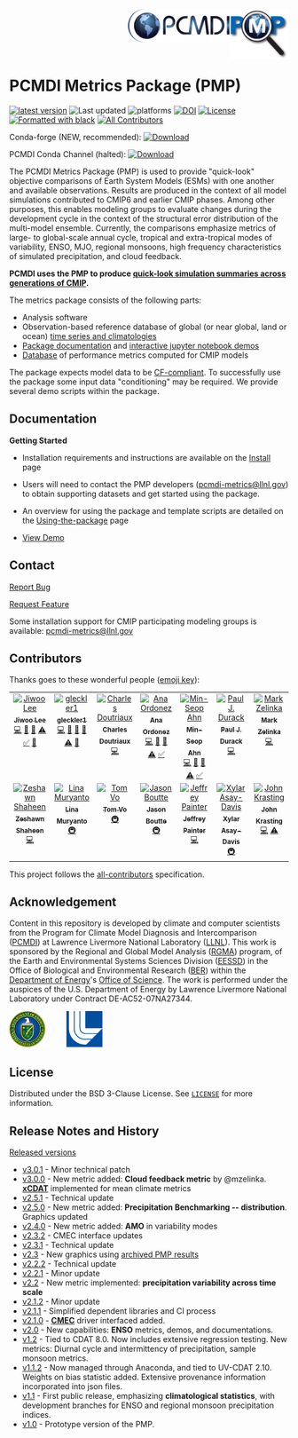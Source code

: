 <div>
<img src="share/pcmdi/PMPLogo_1359x1146px_300dpi.png" height="90" align="right" />
<img src="share/pcmdi/PCMDILogo_400x131px_72dpi.png" height="60" align="right" />
</div>

<br><br><br><br>

# PCMDI Metrics Package (PMP)

<!-- ALL-CONTRIBUTORS-BADGE:START - Do not remove or modify this section -->
[![latest version](https://anaconda.org/conda-forge/pcmdi_metrics/badges/version.svg)](https://anaconda.org/conda-forge/pcmdi_metrics/)
![Last updated](https://anaconda.org/conda-forge/pcmdi_metrics/badges/latest_release_date.svg)
![platforms](https://img.shields.io/badge/platforms-linux%20|%20osx-lightgrey.svg)
[![DOI](https://zenodo.org/badge/doi/10.5281/zenodo.592790.svg)](https://doi.org/10.5281/zenodo.592790)
[![License](https://anaconda.org/conda-forge/pcmdi_metrics/badges/license.svg)](https://github.com/PCMDI/pcmdi_metrics/blob/main/LICENSE)
[![Formatted with black](https://img.shields.io/badge/code%20style-black-000000.svg)](https://github.com/python/black)
[![All Contributors](https://img.shields.io/badge/all_contributors-1-orange.svg?style=flat-square)](#contributors-)
<!-- ALL-CONTRIBUTORS-BADGE:END -->

Conda-forge (NEW, recommended):
[![Download](https://anaconda.org/conda-forge/pcmdi_metrics/badges/downloads.svg)](https://anaconda.org/conda-forge/pcmdi_metrics/)

PCMDI Conda Channel (halted):
[![Download](https://anaconda.org/pcmdi/pcmdi_metrics/badges/downloads.svg)](https://anaconda.org/pcmdi/pcmdi_metrics)

The PCMDI Metrics Package (PMP) is used to provide "quick-look" objective comparisons of Earth System Models (ESMs) with one another and available observations.  Results are produced in the context of all model simulations contributed to CMIP6 and earlier CMIP phases.  Among other purposes, this enables modeling groups to evaluate changes during the development cycle in the context of the structural error distribution of the multi-model ensemble. Currently, the comparisons emphasize metrics of large- to global-scale annual cycle, tropical and extra-tropical modes of variability, ENSO, MJO, regional monsoons, high frequency characteristics of simulated precipitation, and cloud feedback.

**PCMDI uses the PMP to produce [quick-look simulation summaries across generations of CMIP](https://pcmdi.llnl.gov/research/metrics/).**

The metrics package consists of the following parts: 
* Analysis software
* Observation-based reference database of global (or near global, land or ocean) [time series and climatologies](https://github.com/PCMDI/PCMDIobs-cmor-tables/tree/master/catalogue)
* [Package documentation](http://pcmdi.github.io/pcmdi_metrics/) and [interactive jupyter notebook demos](https://github.com/PCMDI/pcmdi_metrics/blob/main/doc/jupyter/Demo/README.md)
* [Database](https://github.com/PCMDI/pcmdi_metrics_results_archive) of performance metrics computed for CMIP models

The package expects model data to be [CF-compliant](http://cfconventions.org/). To successfully use the package some input data "conditioning" may be required. We provide several demo scripts within the package.


Documentation
-------------

**Getting Started**

* Installation requirements and instructions are available on the [Install](http://pcmdi.github.io/pcmdi_metrics/install.html) page

* Users will need to contact the PMP developers (pcmdi-metrics@llnl.gov) to obtain supporting datasets and get started using the package.

* An overview for using the package and template scripts are detailed on the [Using-the-package](http://pcmdi.github.io/pcmdi_metrics) page

* [View Demo](https://github.com/PCMDI/pcmdi_metrics/blob/main/doc/jupyter/Demo/README.md)


Contact
-------

[Report Bug](https://github.com/PCMDI/pcmdi_metrics/issues)

[Request Feature](https://github.com/PCMDI/pcmdi_metrics/issues)

Some installation support for CMIP participating modeling groups is available: pcmdi-metrics@llnl.gov


Contributors
------------

Thanks goes to these wonderful people ([emoji key](https://allcontributors.org/docs/en/emoji-key)):

<!-- ALL-CONTRIBUTORS-LIST:START - Do not remove or modify this section -->
<!-- prettier-ignore-start -->
<!-- markdownlint-disable -->
<table>
  <tbody>
    <tr>
      <td align="center" valign="top" width="14.28%"><a href="https://sites.google.com/view/jiwoolee"><img src="https://avatars.githubusercontent.com/u/17091564?v=4?s=100" width="100px;" alt="Jiwoo Lee"/><br /><sub><b>Jiwoo Lee</b></sub></a><br /><a href="https://github.com/PCMDI/pcmdi_metrics/commits?author=lee1043" title="Code">💻</a> <a href="https://github.com/PCMDI/pcmdi_metrics/commits?author=lee1043" title="Documentation">📖</a> <a href="https://github.com/PCMDI/pcmdi_metrics/pulls?q=is%3Apr+reviewed-by%3Alee1043" title="Reviewed Pull Requests">👀</a> <a href="https://github.com/PCMDI/pcmdi_metrics/commits?author=lee1043" title="Tests">⚠️</a> <a href="#tutorial-lee1043" title="Tutorials">✅</a> <a href="#research-lee1043" title="Research">🔬</a></td>
      <td align="center" valign="top" width="14.28%"><a href="https://github.com/gleckler1"><img src="https://avatars.githubusercontent.com/u/4553389?v=4?s=100" width="100px;" alt="gleckler1"/><br /><sub><b>gleckler1</b></sub></a><br /><a href="https://github.com/PCMDI/pcmdi_metrics/commits?author=gleckler1" title="Code">💻</a> <a href="https://github.com/PCMDI/pcmdi_metrics/commits?author=gleckler1" title="Documentation">📖</a> <a href="#research-gleckler1" title="Research">🔬</a> <a href="https://github.com/PCMDI/pcmdi_metrics/pulls?q=is%3Apr+reviewed-by%3Agleckler1" title="Reviewed Pull Requests">👀</a> <a href="https://github.com/PCMDI/pcmdi_metrics/commits?author=gleckler1" title="Tests">⚠️</a> <a href="#data-gleckler1" title="Data">🔣</a></td>
      <td align="center" valign="top" width="14.28%"><a href="https://github.com/doutriaux1"><img src="https://avatars.githubusercontent.com/u/2781425?v=4?s=100" width="100px;" alt="Charles Doutriaux"/><br /><sub><b>Charles Doutriaux</b></sub></a><br /><a href="https://github.com/PCMDI/pcmdi_metrics/commits?author=doutriaux1" title="Code">💻</a></td>
      <td align="center" valign="top" width="14.28%"><a href="https://github.com/acordonez"><img src="https://avatars.githubusercontent.com/u/18147700?v=4?s=100" width="100px;" alt="Ana Ordonez"/><br /><sub><b>Ana Ordonez</b></sub></a><br /><a href="https://github.com/PCMDI/pcmdi_metrics/commits?author=acordonez" title="Code">💻</a> <a href="https://github.com/PCMDI/pcmdi_metrics/commits?author=acordonez" title="Documentation">📖</a> <a href="https://github.com/PCMDI/pcmdi_metrics/pulls?q=is%3Apr+reviewed-by%3Aacordonez" title="Reviewed Pull Requests">👀</a> <a href="https://github.com/PCMDI/pcmdi_metrics/commits?author=acordonez" title="Tests">⚠️</a> <a href="#tutorial-acordonez" title="Tutorials">✅</a></td>
      <td align="center" valign="top" width="14.28%"><a href="https://github.com/msahn"><img src="https://avatars.githubusercontent.com/u/46369397?v=4?s=100" width="100px;" alt="Min-Seop Ahn"/><br /><sub><b>Min-Seop Ahn</b></sub></a><br /><a href="https://github.com/PCMDI/pcmdi_metrics/commits?author=msahn" title="Code">💻</a> <a href="https://github.com/PCMDI/pcmdi_metrics/commits?author=msahn" title="Documentation">📖</a> <a href="https://github.com/PCMDI/pcmdi_metrics/pulls?q=is%3Apr+reviewed-by%3Amsahn" title="Reviewed Pull Requests">👀</a> <a href="https://github.com/PCMDI/pcmdi_metrics/commits?author=msahn" title="Tests">⚠️</a> <a href="#tutorial-msahn" title="Tutorials">✅</a></td>
      <td align="center" valign="top" width="14.28%"><a href="https://github.com/durack1"><img src="https://avatars.githubusercontent.com/u/3229632?v=4?s=100" width="100px;" alt="Paul J. Durack"/><br /><sub><b>Paul J. Durack</b></sub></a><br /><a href="https://github.com/PCMDI/pcmdi_metrics/commits?author=durack1" title="Code">💻</a></td>
      <td align="center" valign="top" width="14.28%"><a href="https://mzelinka.github.io/"><img src="https://avatars.githubusercontent.com/u/11380489?v=4?s=100" width="100px;" alt="Mark Zelinka"/><br /><sub><b>Mark Zelinka</b></sub></a><br /><a href="https://github.com/PCMDI/pcmdi_metrics/commits?author=mzelinka" title="Code">💻</a></td>
    </tr>
    <tr>
      <td align="center" valign="top" width="14.28%"><a href="https://github.com/zshaheen"><img src="https://avatars.githubusercontent.com/u/4239938?v=4?s=100" width="100px;" alt="Zeshawn Shaheen"/><br /><sub><b>Zeshawn Shaheen</b></sub></a><br /><a href="https://github.com/PCMDI/pcmdi_metrics/commits?author=zshaheen" title="Code">💻</a></td>
      <td align="center" valign="top" width="14.28%"><a href="https://github.com/muryanto1"><img src="https://avatars.githubusercontent.com/u/35277663?v=4?s=100" width="100px;" alt="Lina Muryanto"/><br /><sub><b>Lina Muryanto</b></sub></a><br /><a href="#infra-muryanto1" title="Infrastructure (Hosting, Build-Tools, etc)">🚇</a></td>
      <td align="center" valign="top" width="14.28%"><a href="https://github.com/tomvothecoder"><img src="https://avatars.githubusercontent.com/u/25624127?v=4?s=100" width="100px;" alt="Tom Vo"/><br /><sub><b>Tom Vo</b></sub></a><br /><a href="#infra-tomvothecoder" title="Infrastructure (Hosting, Build-Tools, etc)">🚇</a></td>
      <td align="center" valign="top" width="14.28%"><a href="https://github.com/jasonb5"><img src="https://avatars.githubusercontent.com/u/2191036?v=4?s=100" width="100px;" alt="Jason Boutte"/><br /><sub><b>Jason Boutte</b></sub></a><br /><a href="#infra-jasonb5" title="Infrastructure (Hosting, Build-Tools, etc)">🚇</a></td>
      <td align="center" valign="top" width="14.28%"><a href="https://github.com/painter1"><img src="https://avatars.githubusercontent.com/u/2799665?v=4?s=100" width="100px;" alt="Jeffrey Painter"/><br /><sub><b>Jeffrey Painter</b></sub></a><br /><a href="https://github.com/PCMDI/pcmdi_metrics/commits?author=painter1" title="Code">💻</a></td>
      <td align="center" valign="top" width="14.28%"><a href="https://xylar.github.io/"><img src="https://avatars.githubusercontent.com/u/4179064?v=4?s=100" width="100px;" alt="Xylar Asay-Davis"/><br /><sub><b>Xylar Asay-Davis</b></sub></a><br /><a href="#infra-xylar" title="Infrastructure (Hosting, Build-Tools, etc)">🚇</a></td>
      <td align="center" valign="top" width="14.28%"><a href="http://www.gfdl.noaa.gov/john-krasting-homepage"><img src="https://avatars.githubusercontent.com/u/6594675?v=4?s=100" width="100px;" alt="John Krasting"/><br /><sub><b>John Krasting</b></sub></a><br /><a href="https://github.com/PCMDI/pcmdi_metrics/commits?author=jkrasting" title="Code">💻</a> <a href="https://github.com/PCMDI/pcmdi_metrics/commits?author=jkrasting" title="Tests">⚠️</a></td>
    </tr>
  </tbody>
</table>

<!-- markdownlint-restore -->
<!-- prettier-ignore-end -->

<!-- ALL-CONTRIBUTORS-LIST:END -->

This project follows the [all-contributors](https://github.com/all-contributors/all-contributors) specification.



Acknowledgement
---------------
Content in this repository is developed by climate and computer scientists from the Program for Climate Model Diagnosis and Intercomparison ([PCMDI][PCMDI]) at Lawrence Livermore National Laboratory ([LLNL][LLNL]). This work is sponsored by the Regional and Global Model Analysis ([RGMA][RGMA]) program, of the Earth and Environmental Systems Sciences Division ([EESSD][EESSD]) in the Office of Biological and Environmental Research ([BER][BER]) within the [Department of Energy][DOE]'s [Office of Science][OS]. The work is performed under the auspices of the U.S. Department of Energy by Lawrence Livermore National Laboratory under Contract DE-AC52-07NA27344.

<p>
    <img src="https://github.com/PCMDI/assets/blob/main/DOE/480px-DOE_Seal_Color.png?raw=true"
         width="65"
         style="margin-right: 30px"
         title="United States Department of Energy"
         alt="United States Department of Energy"
    >&nbsp;
    <img src="https://github.com/PCMDI/assets/blob/main/LLNL/212px-LLNLiconPMS286-WHITEBACKGROUND.png?raw=true"
         width="65"
         title="Lawrence Livermore National Laboratory"
         alt="Lawrence Livermore National Laboratory"
    >
</p>


[PCMDI]: https://pcmdi.llnl.gov/
[LLNL]: https://www.llnl.gov/
[RGMA]: https://climatemodeling.science.energy.gov/program/regional-global-model-analysis
[EESSD]: https://science.osti.gov/ber/Research/eessd
[BER]: https://science.osti.gov/ber
[DOE]: https://www.energy.gov/
[OS]: https://science.osti.gov/



License
-------

Distributed under the BSD 3-Clause License. See [`LICENSE`](https://github.com/PCMDI/pcmdi_metrics/blob/main/LICENSE) for more information.


Release Notes and History
-------------------------

[Released versions](https://github.com/PCMDI/pcmdi_metrics/releases)

- [v3.0.1](https://github.com/PCMDI/pcmdi_metrics/releases/tag/v3.0.1) - Minor technical patch
- [v3.0.0](https://github.com/PCMDI/pcmdi_metrics/releases/tag/v3.0.0) - New metric added: **Cloud feedback metric** by @mzelinka. [**xCDAT**](https://xcdat.readthedocs.io/en/latest/) implemented for mean climate metrics
- [v2.5.1](https://github.com/PCMDI/pcmdi_metrics/releases/tag/v2.5.1) - Technical update
- [v2.5.0](https://github.com/PCMDI/pcmdi_metrics/releases/tag/v2.5.0) - New metric added: **Precipitation Benchmarking -- distribution**. Graphics updated
- [v2.4.0](https://github.com/PCMDI/pcmdi_metrics/releases/tag/v2.4.0) - New metric added: **AMO** in variability modes
- [v2.3.2](https://github.com/PCMDI/pcmdi_metrics/releases/tag/v2.3.2) - CMEC interface updates
- [v2.3.1](https://github.com/PCMDI/pcmdi_metrics/releases/tag/v2.3.1) - Technical update
- [v2.3](https://github.com/PCMDI/pcmdi_metrics/releases/tag/v2.3) - New graphics using [archived PMP results](https://github.com/PCMDI/pcmdi_metrics_results_archive)
- [v2.2.2](https://github.com/PCMDI/pcmdi_metrics/releases/tag/v2.2.2) - Technical update
- [v2.2.1](https://github.com/PCMDI/pcmdi_metrics/releases/tag/v2.2.1) - Minor update
- [v2.2](https://github.com/PCMDI/pcmdi_metrics/releases/tag/v2.2) - New metric implemented: **precipitation variability across time scale**
- [v2.1.2](https://github.com/PCMDI/pcmdi_metrics/releases/tag/v2.1.2) - Minor update
- [v2.1.1](https://github.com/PCMDI/pcmdi_metrics/releases/tag/v2.1.1) - Simplified dependent libraries and CI process
- [v2.1.0](https://github.com/PCMDI/pcmdi_metrics/releases/tag/v2.1.0) - [**CMEC**](https://cmec.llnl.gov/) driver interfaced added.
- [v2.0](https://github.com/PCMDI/pcmdi_metrics/releases/tag/v2.0) - New capabilities: **ENSO** metrics, demos, and documentations.
- [v1.2](https://github.com/PCMDI/pcmdi_metrics/releases/tag/v1.2) - Tied to CDAT 8.0.  Now includes extensive regression testing.  New metrics: Diurnal cycle and intermittency of precipitation, sample monsoon metrics.
- [v1.1.2](https://github.com/PCMDI/pcmdi_metrics/releases/tag/v1.1.2) - Now managed through Anaconda, and tied to UV-CDAT 2.10.  Weights on bias statistic added.   Extensive provenance information incorporated into json files.
- [v1.1](https://github.com/PCMDI/pcmdi_metrics/releases/tag/v1.1) - First public release, emphasizing **climatological statistics**, with development branches for ENSO and regional monsoon precipitation indices.
- [v1.0](https://github.com/PCMDI/pcmdi_metrics/releases/tag/v1.0) - Prototype version of the PMP.
